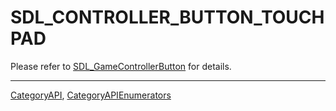 # SDL_CONTROLLER_BUTTON_TOUCHPAD

Please refer to [SDL_GameControllerButton](SDL_GameControllerButton) for details.

----
[CategoryAPI](CategoryAPI), [CategoryAPIEnumerators](CategoryAPIEnumerators)

